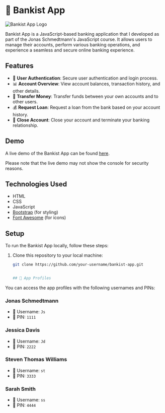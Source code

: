 # 🏦 Bankist App

![Bankist App Logo](link-to-your-logo.png)

Bankist App is a JavaScript-based banking application that I developed as part of the Jonas Schmedtmann's JavaScript course. It allows users to manage their accounts, perform various banking operations, and experience a seamless and secure online banking experience.

## Features

- 🔐 **User Authentication**: Secure user authentication and login process.
- 📊 **Account Overview**: View account balances, transaction history, and other details.
- 💸 **Transfer Money**: Transfer funds between your own accounts and to other users.
- 💰 **Request Loan**: Request a loan from the bank based on your account history.
- 🚪 **Close Account**: Close your account and terminate your banking relationship.

## Demo

A live demo of the Bankist App can be found [here](insert-live-demo-link).

Please note that the live demo may not show the console for security reasons.

## Technologies Used

- HTML
- CSS
- JavaScript
- [Bootstrap](https://getbootstrap.com/) (for styling)
- [Font Awesome](https://fontawesome.com/) (for icons)

## Setup

To run the Bankist App locally, follow these steps:

1. Clone this repository to your local machine:

   ```bash
   git clone https://github.com/your-username/bankist-app.git


   ## 📱 App Profiles

You can access the app profiles with the following usernames and PINs:

### Jonas Schmedtmann

- 👤 Username: `Js`
- 🔐 PIN: `1111`

### Jessica Davis

- 👤 Username: `Jd`
- 🔐 PIN: `2222`

### Steven Thomas Williams

- 👤 Username: `st`
- 🔐 PIN: `3333`

### Sarah Smith

- 👤 Username: `ss`
- 🔐 PIN: `4444`

